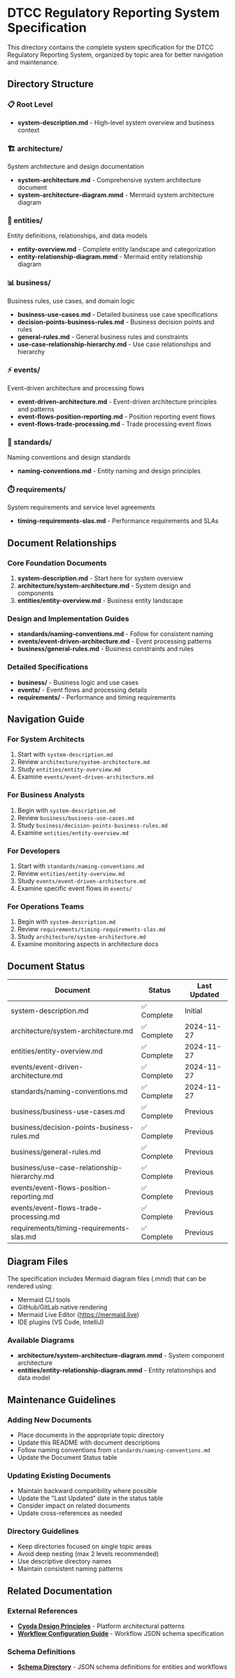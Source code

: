 # DTCC Regulatory Reporting System Specification

This directory contains the complete system specification for the DTCC Regulatory Reporting System, organized by topic area for better navigation and maintenance.

## Directory Structure

### 📋 Root Level
- **system-description.md** - High-level system overview and business context

### 🏗️ architecture/
System architecture and design documentation
- **system-architecture.md** - Comprehensive system architecture document
- **system-architecture-diagram.mmd** - Mermaid system architecture diagram

### 🏢 entities/
Entity definitions, relationships, and data models
- **entity-overview.md** - Complete entity landscape and categorization
- **entity-relationship-diagram.mmd** - Mermaid entity relationship diagram

### 📊 business/
Business rules, use cases, and domain logic
- **business-use-cases.md** - Detailed business use case specifications
- **decision-points-business-rules.md** - Business decision points and rules
- **general-rules.md** - General business rules and constraints
- **use-case-relationship-hierarchy.md** - Use case relationships and hierarchy

### ⚡ events/
Event-driven architecture and processing flows
- **event-driven-architecture.md** - Event-driven architecture principles and patterns
- **event-flows-position-reporting.md** - Position reporting event flows
- **event-flows-trade-processing.md** - Trade processing event flows

### 📏 standards/
Naming conventions and design standards
- **naming-conventions.md** - Entity naming and design principles

### ⏱️ requirements/
System requirements and service level agreements
- **timing-requirements-slas.md** - Performance requirements and SLAs

## Document Relationships

### Core Foundation Documents
1. **system-description.md** - Start here for system overview
2. **architecture/system-architecture.md** - System design and components
3. **entities/entity-overview.md** - Business entity landscape

### Design and Implementation Guides
- **standards/naming-conventions.md** - Follow for consistent naming
- **events/event-driven-architecture.md** - Event processing patterns
- **business/general-rules.md** - Business constraints and rules

### Detailed Specifications
- **business/** - Business logic and use cases
- **events/** - Event flows and processing details
- **requirements/** - Performance and timing requirements

## Navigation Guide

### For System Architects
1. Start with `system-description.md`
2. Review `architecture/system-architecture.md`
3. Study `entities/entity-overview.md`
4. Examine `events/event-driven-architecture.md`

### For Business Analysts
1. Begin with `system-description.md`
2. Review `business/business-use-cases.md`
3. Study `business/decision-points-business-rules.md`
4. Examine `entities/entity-overview.md`

### For Developers
1. Start with `standards/naming-conventions.md`
2. Review `entities/entity-overview.md`
3. Study `events/event-driven-architecture.md`
4. Examine specific event flows in `events/`

### For Operations Teams
1. Begin with `system-description.md`
2. Review `requirements/timing-requirements-slas.md`
3. Study `architecture/system-architecture.md`
4. Examine monitoring aspects in architecture docs

## Document Status

| Document | Status | Last Updated |
|----------|--------|--------------|
| system-description.md | ✅ Complete | Initial |
| architecture/system-architecture.md | ✅ Complete | 2024-11-27 |
| entities/entity-overview.md | ✅ Complete | 2024-11-27 |
| events/event-driven-architecture.md | ✅ Complete | 2024-11-27 |
| standards/naming-conventions.md | ✅ Complete | 2024-11-27 |
| business/business-use-cases.md | ✅ Complete | Previous |
| business/decision-points-business-rules.md | ✅ Complete | Previous |
| business/general-rules.md | ✅ Complete | Previous |
| business/use-case-relationship-hierarchy.md | ✅ Complete | Previous |
| events/event-flows-position-reporting.md | ✅ Complete | Previous |
| events/event-flows-trade-processing.md | ✅ Complete | Previous |
| requirements/timing-requirements-slas.md | ✅ Complete | Previous |

## Diagram Files

The specification includes Mermaid diagram files (.mmd) that can be rendered using:
- Mermaid CLI tools
- GitHub/GitLab native rendering
- Mermaid Live Editor (https://mermaid.live)
- IDE plugins (VS Code, IntelliJ)

### Available Diagrams
- **architecture/system-architecture-diagram.mmd** - System component architecture
- **entities/entity-relationship-diagram.mmd** - Entity relationships and data model

## Maintenance Guidelines

### Adding New Documents
- Place documents in the appropriate topic directory
- Update this README with document descriptions
- Follow naming conventions from `standards/naming-conventions.md`
- Update the Document Status table

### Updating Existing Documents
- Maintain backward compatibility where possible
- Update the "Last Updated" date in the status table
- Consider impact on related documents
- Update cross-references as needed

### Directory Guidelines
- Keep directories focused on single topic areas
- Avoid deep nesting (max 2 levels recommended)
- Use descriptive directory names
- Maintain consistent naming patterns

## Related Documentation

### External References
- **[Cyoda Design Principles](../cyoda-design-principles.md)** - Platform architectural patterns
- **[Workflow Configuration Guide](../workflow-config-guide.md)** - Workflow JSON schema specification

### Schema Definitions
- **[Schema Directory](../schema/)** - JSON schema definitions for entities and workflows
